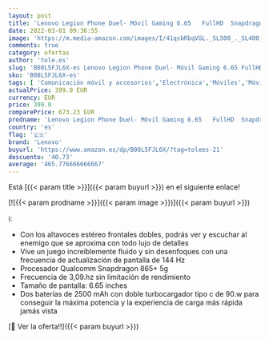 ```yaml
---
layout: post
title: 'Lenovo Legion Phone Duel- Móvil Gaming 6.65   FullHD  Snapdragon 865+ 5G  12GB RAM  256 GB UFS 3.1  Tarjeta gráfica Qualcomm Adreno 650  Android 10  Negro [Versión ES/PT]'
date: 2022-03-01 09:36:55
image: 'https://m.media-amazon.com/images/I/41qsbRbqVGL._SL500_._SL400_.jpg'
comments: true
category: ofertas
author: 'tole.es'
slug: 'B08L5FJL6X-es Lenovo Legion Phone Duel- Móvil Gaming 6.65 FullHD...'
sku: 'B08L5FJL6X-es'
tags: [ 'Comunicación móvil y accesorios','Electrónica','Móviles','Móviles y smartphones libres','android','lenovo', ]
actualPrice: 399.0 EUR
currency: EUR
price: 399.0
comparePrice: 673.23 EUR
prodname: 'Lenovo Legion Phone Duel- Móvil Gaming 6.65   FullHD  Snapdragon 865+ 5G  12GB RAM  256 GB UFS 3.1  Tarjeta gráfica Qualcomm Adreno 650  Android 10  Negro [Versión ES/PT]'
country: 'es'
flag: '🇪🇸'
brand: 'Lenovo'
buyurl: 'https://www.amazon.es/dp/B08L5FJL6X/?tag=tolees-21'
descuento: '40.73'
average: '465.776666666667'
---
```


Está [{{< param title >}}]({{< param buyurl >}}) en el siguiente enlace!

[![{{< param prodname >}}]({{< param image >}})]({{< param buyurl >}})

ℹ️:

- Con los altavoces estéreo frontales dobles, podrás ver y escuchar al enemigo que se aproxima con todo lujo de detalles
- Vive un juego increíblemente fluido y sin desenfoques con una frecuencia de actualización de pantalla de 144 Hz
- Procesador Qualcomm Snapdragon 865+ 5g
- Frecuencia de 3,09.hz sin limitación de rendimiento
- Tamaño de pantalla: 6.65 inches
- Dos baterías de 2500 mAh con doble turbocargador tipo c de 90.w para conseguir la máxima potencia y la experiencia de carga más rápida jamás vista

[🛒 Ver la oferta!!]({{< param buyurl >}})
